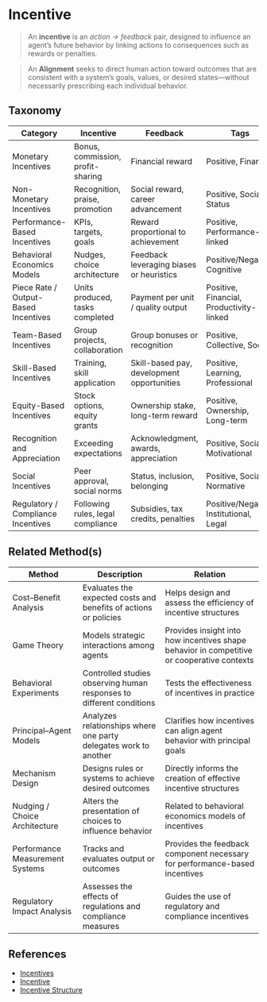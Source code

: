 # Incentive

> An **incentive** is an *action → feedback* pair, designed to influence an agent’s future behavior by linking actions to consequences such as rewards or penalties.

> An **Alignment** seeks to direct human action toward outcomes that are consistent with a system’s goals, values, or desired states—without necessarily prescribing each individual behavior.

## Taxonomy

| **Category**                         | **Incentive**                     | **Feedback**                               | **Tags**                                 |
| ------------------------------------ | --------------------------------- | ------------------------------------------ | ---------------------------------------- |
| Monetary Incentives                  | Bonus, commission, profit-sharing | Financial reward                           | Positive, Financial                      |
| Non-Monetary Incentives              | Recognition, praise, promotion    | Social reward, career advancement          | Positive, Social / Status                |
| Performance-Based Incentives         | KPIs, targets, goals              | Reward proportional to achievement         | Positive, Performance-linked             |
| Behavioral Economics Models          | Nudges, choice architecture       | Feedback leveraging biases or heuristics   | Positive/Negative, Cognitive             |
| Piece Rate / Output-Based Incentives | Units produced, tasks completed   | Payment per unit / quality output          | Positive, Financial, Productivity-linked |
| Team-Based Incentives                | Group projects, collaboration     | Group bonuses or recognition               | Positive, Collective, Social             |
| Skill-Based Incentives               | Training, skill application       | Skill-based pay, development opportunities | Positive, Learning, Professional         |
| Equity-Based Incentives              | Stock options, equity grants      | Ownership stake, long-term reward          | Positive, Ownership, Long-term           |
| Recognition and Appreciation         | Exceeding expectations            | Acknowledgment, awards, appreciation       | Positive, Social, Motivational           |
| Social Incentives                    | Peer approval, social norms       | Status, inclusion, belonging               | Positive, Social, Normative              |
| Regulatory / Compliance Incentives   | Following rules, legal compliance | Subsidies, tax credits, penalties          | Positive/Negative, Institutional, Legal  |

## Related Method(s)

| **Method**                      | **Description**                                                      | **Relation**                                                                               |
| ------------------------------- | -------------------------------------------------------------------- | ------------------------------------------------------------------------------------------ |
| Cost–Benefit Analysis           | Evaluates the expected costs and benefits of actions or policies     | Helps design and assess the efficiency of incentive structures                             |
| Game Theory                     | Models strategic interactions among agents                           | Provides insight into how incentives shape behavior in competitive or cooperative contexts |
| Behavioral Experiments          | Controlled studies observing human responses to different conditions | Tests the effectiveness of incentives in practice                                          |
| Principal–Agent Models          | Analyzes relationships where one party delegates work to another     | Clarifies how incentives can align agent behavior with principal goals                     |
| Mechanism Design                | Designs rules or systems to achieve desired outcomes                 | Directly informs the creation of effective incentive structures                            |
| Nudging / Choice Architecture   | Alters the presentation of choices to influence behavior             | Related to behavioral economics models of incentives                                       |
| Performance Measurement Systems | Tracks and evaluates output or outcomes                              | Provides the feedback component necessary for performance-based incentives                 |
| Regulatory Impact Analysis      | Assesses the effects of regulations and compliance measures          | Guides the use of regulatory and compliance incentives                                     |

## References

- [Incentives](https://www.econlib.org/library/Topics/College/incentives.html)
- [Incentive](https://righteous-guardian-68f.notion.site/Incentive-1efc0f5171ec807ea56be492745d91b0?source=copy_link)
- [Incentive Structure](https://righteous-guardian-68f.notion.site/Incentive-Structure-1efc0f5171ec80bea11bf04ece5d9ec1?source=copy_link)
